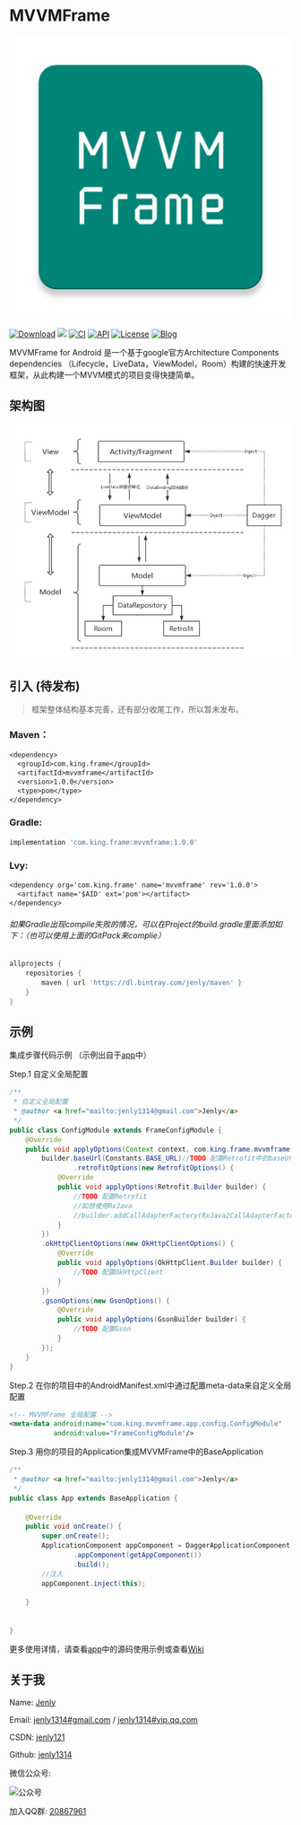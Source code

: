 # MVVMFrame

![Image](app/src/main/ic_launcher-web.png)

[![Download](https://img.shields.io/badge/download-App-blue.svg)](https://raw.githubusercontent.com/jenly1314/MVVMFrame/master/app/release/app-release.apk)
[![](https://jitpack.io/v/jenly1314/MVVMFrame.svg)](https://jitpack.io/#jenly1314/MVVMFrame)
[![CI](https://travis-ci.org/jenly1314/MVVMFrame.svg?branch=master)](https://travis-ci.org/jenly1314/MVVMFrame)
[![API](https://img.shields.io/badge/API-16%2B-blue.svg?style=flat)](https://android-arsenal.com/api?level=16)
[![License](https://img.shields.io/badge/license-MIT-blue.svg)](https://opensource.org/licenses/mit-license.php)
[![Blog](https://img.shields.io/badge/blog-Jenly-9933CC.svg)](http://blog.csdn.net/jenly121)

MVVMFrame for Android 是一个基于google官方Architecture Components dependencies （Lifecycle，LiveData，ViewModel，Room）构建的快速开发框架，从此构建一个MVVM模式的项目变得快捷简单。

## 架构图
![Image](image/mvvm_architecture.jpg)

## 引入 (待发布)
> 框架整体结构基本完善，还有部分收尾工作，所以暂未发布。

### Maven：
```maven
<dependency>
  <groupId>com.king.frame</groupId>
  <artifactId>mvvmframe</artifactId>
  <version>1.0.0</version>
  <type>pom</type>
</dependency>
```
### Gradle:
```gradle
implementation 'com.king.frame:mvvmframe:1.0.0'
```
### Lvy:
```lvy
<dependency org='com.king.frame' name='mvvmframe' rev='1.0.0'>
  <artifact name='$AID' ext='pom'></artifact>
</dependency>
```

###### 如果Gradle出现compile失败的情况，可以在Project的build.gradle里面添加如下：（也可以使用上面的GitPack来complie）
```gradle
allprojects {
    repositories {
        maven { url 'https://dl.bintray.com/jenly/maven' }
    }
}
```


## 示例

集成步骤代码示例 （示例出自于[app](app)中）

Step.1 自定义全局配置
```Java
/**
 * 自定义全局配置
 * @author <a href="mailto:jenly1314@gmail.com">Jenly</a>
 */
public class ConfigModule extends FrameConfigModule {
    @Override
    public void applyOptions(Context context, com.king.frame.mvvmframe.di.module.ConfigModule.Builder builder) {
        builder.baseUrl(Constants.BASE_URL)//TODO 配置Retrofit中的baseUrl
                .retrofitOptions(new RetrofitOptions() {
            @Override
            public void applyOptions(Retrofit.Builder builder) {
                //TODO 配置Retrofit
                //如想使用RxJava
                //builder.addCallAdapterFactory(RxJava2CallAdapterFactory.create())
            }
        })
        .okHttpClientOptions(new OkHttpClientOptions() {
            @Override
            public void applyOptions(OkHttpClient.Builder builder) {
                //TODO 配置OkHttpClient
            }
        })
        .gsonOptions(new GsonOptions() {
            @Override
            public void applyOptions(GsonBuilder builder) {
                //TODO 配置Gson
            }
        });
    }
}
```
Step.2 在你的项目中的AndroidManifest.xml中通过配置meta-data来自定义全局配置
```Xml
<!-- MVVMFrame 全局配置 -->
<meta-data android:name="com.king.mvvmframe.app.config.ConfigModule"
           android:value="FrameConfigModule"/>
```
Step.3 用你的项目的Application集成MVVMFrame中的BaseApplication
```Java
/**
 * @author <a href="mailto:jenly1314@gmail.com">Jenly</a>
 */
public class App extends BaseApplication {

    @Override
    public void onCreate() {
        super.onCreate();
        ApplicationComponent appComponent = DaggerApplicationComponent.builder()
                .appComponent(getAppComponent())
                .build();
        //注入
        appComponent.inject(this);

    }


}
```


更多使用详情，请查看[app](app)中的源码使用示例或查看[Wiki](https://github.com/jenly1314/MVVMFrame/wiki)

## 关于我
   Name: <a title="关于作者" href="https://about.me/jenly1314" target="_blank">Jenly</a>

   Email: <a title="欢迎邮件与我交流" href="mailto:jenly1314@gmail.com" target="_blank">jenly1314#gmail.com</a> / <a title="给我发邮件" href="mailto:jenly1314@vip.qq.com" target="_blank">jenly1314#vip.qq.com</a>

   CSDN: <a title="CSDN博客" href="http://blog.csdn.net/jenly121" target="_blank">jenly121</a>

   Github: <a title="Github开源项目" href="https://github.com/jenly1314" target="_blank">jenly1314</a>

   微信公众号:

   ![公众号](http://olambmg9j.bkt.clouddn.com/jenly666.jpg)

   加入QQ群: <a title="点击加入QQ群" href="http://shang.qq.com/wpa/qunwpa?idkey=8fcc6a2f88552ea44b1411582c94fd124f7bb3ec227e2a400dbbfaad3dc2f5ad" target="_blank">20867961</a>


   
